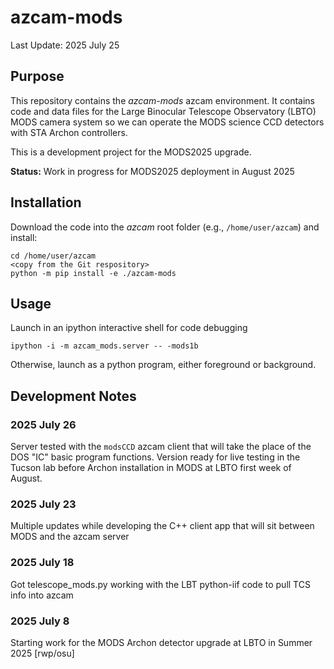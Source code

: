 # azcam-mods

Last Update: 2025 July 25

## Purpose

This repository contains the *azcam-mods* azcam environment.  It contains code and data files for the Large Binocular Telescope Observatory (LBTO) 
MODS camera system so we can operate the MODS science CCD detectors with STA Archon controllers.

This is a development project for the MODS2025 upgrade.

**Status:** Work in progress for MODS2025 deployment in August 2025

## Installation

Download the code into the *azcam* root folder (e.g., `/home/user/azcam`) and install:

```shell
cd /home/user/azcam
<copy from the Git respository>
python -m pip install -e ./azcam-mods
```

## Usage

Launch in an ipython interactive shell for code debugging
```shell
ipython -i -m azcam_mods.server -- -mods1b
```
Otherwise, launch as a python program, either foreground or background.

## Development Notes

### 2025 July 26
Server tested with the `modsCCD` azcam client that will take the place of the DOS "IC" basic program functions.
Version ready for live testing in the Tucson lab before Archon installation in MODS at LBTO first week of 
August.

### 2025 July 23
Multiple updates while developing the C++ client app that will sit between MODS and the azcam server

### 2025 July 18
Got telescope_mods.py working with the LBT python-iif code to pull TCS info into azcam

### 2025 July 8
Starting work for the MODS Archon detector upgrade at LBTO in Summer 2025 [rwp/osu]


